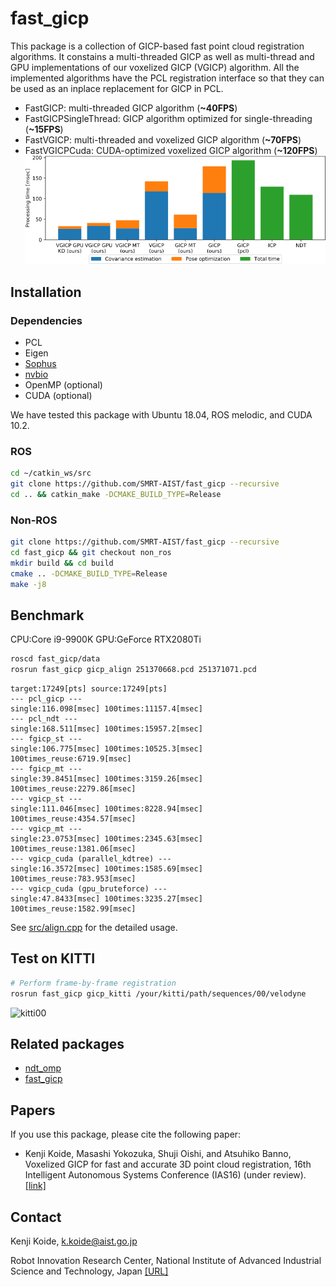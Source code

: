 # fast_gicp

This package is a collection of GICP-based fast point cloud registration algorithms. It constains a multi-threaded GICP as well as multi-thread and GPU implementations of our voxelized GICP (VGICP) algorithm. All the implemented algorithms have the PCL registration interface so that they can be used as an inplace replacement for GICP in PCL.

- FastGICP: multi-threaded GICP algorithm (**\~40FPS**)
- FastGICPSingleThread: GICP algorithm optimized for single-threading (**\~15FPS**)
- FastVGICP: multi-threaded and voxelized GICP algorithm (**\~70FPS**)
- FastVGICPCuda: CUDA-optimized voxelized GICP algorithm (**\~120FPS**)
![proctime](data/proctime.png)


## Installation

### Dependencies
- PCL
- Eigen
- [Sophus](https://github.com/strasdat/Sophus)
- [nvbio](https://github.com/NVlabs/nvbio)
- OpenMP (optional)
- CUDA (optional)

We have tested this package with Ubuntu 18.04, ROS melodic, and CUDA 10.2.

### ROS
```bash
cd ~/catkin_ws/src
git clone https://github.com/SMRT-AIST/fast_gicp --recursive
cd .. && catkin_make -DCMAKE_BUILD_TYPE=Release
```

### Non-ROS
```bash
git clone https://github.com/SMRT-AIST/fast_gicp --recursive
cd fast_gicp && git checkout non_ros
mkdir build && cd build
cmake .. -DCMAKE_BUILD_TYPE=Release
make -j8
```

## Benchmark
CPU:Core i9-9900K GPU:GeForce RTX2080Ti

```bash
roscd fast_gicp/data
rosrun fast_gicp gicp_align 251370668.pcd 251371071.pcd
```

```
target:17249[pts] source:17249[pts]
--- pcl_gicp ---
single:116.098[msec] 100times:11157.4[msec] 
--- pcl_ndt ---
single:168.511[msec] 100times:15957.2[msec] 
--- fgicp_st ---
single:106.775[msec] 100times:10525.3[msec] 100times_reuse:6719.9[msec]
--- fgicp_mt ---
single:39.8451[msec] 100times:3159.26[msec] 100times_reuse:2279.86[msec]
--- vgicp_st ---
single:111.046[msec] 100times:8228.94[msec] 100times_reuse:4354.57[msec]
--- vgicp_mt ---
single:23.0753[msec] 100times:2345.63[msec] 100times_reuse:1381.06[msec]
--- vgicp_cuda (parallel_kdtree) ---
single:16.3572[msec] 100times:1585.69[msec] 100times_reuse:783.953[msec]
--- vgicp_cuda (gpu_bruteforce) ---
single:47.8433[msec] 100times:3235.27[msec] 100times_reuse:1582.99[msec]
```

See [src/align.cpp](https://github.com/SMRT-AIST/fast_gicp/blob/master/src/align.cpp) for the detailed usage.

## Test on KITTI

```bash
# Perform frame-by-frame registration
rosrun fast_gicp gicp_kitti /your/kitti/path/sequences/00/velodyne
```

![kitti00](https://user-images.githubusercontent.com/31344317/86207074-b98ac280-bba8-11ea-9687-e65f03aaf25b.png)

## Related packages
- [ndt_omp](https://github.com/koide3/ndt_omp)
- [fast_gicp](https://github.com/SMRT-AIST/fast_gicp)


## Papers
If you use this package, please cite the following paper:  
- Kenji Koide, Masashi Yokozuka, Shuji Oishi, and Atsuhiko Banno, Voxelized GICP for fast and accurate 3D point cloud registration, 16th Intelligent Autonomous Systems Conference (IAS16) (under review). [[link]](https://easychair.org/publications/preprint/ftvV)

## Contact
Kenji Koide, k.koide@aist.go.jp

Robot Innovation Research Center, National Institute of Advanced Industrial Science and Technology, Japan  [\[URL\]](https://unit.aist.go.jp/rirc/en/team/smart_mobility.html)
